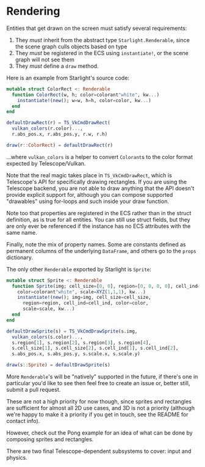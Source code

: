 # Rendering

Entities that get drawn on the screen must satisfy several requirements:

1. They *must* inherit from the abstract type `Starlight.Renderable`, since the scene graph culls objects based on type
2. They *must* be registered in the ECS using `instantiate!`, or the scene graph will not see them
3. They *must* define a `draw` method.

Here is an example from Starlight's source code:

```julia
mutable struct ColorRect <: Renderable
  function ColorRect(w, h; color=colorant"white", kw...)
    instantiate!(new(); w=w, h=h, color=color, kw...)
  end
end

defaultDrawRect(r) = TS_VkCmdDrawRect(
  vulkan_colors(r.color)..., 
  r.abs_pos.x, r.abs_pos.y, r.w, r.h)

draw(r::ColorRect) = defaultDrawRect(r)
```

...where `vulkan_colors` is a helper to convert `Colorant`s to the color format expected by Telescope/Vulkan.

Note that the real magic takes place in `TS_VkCmdDrawRect`, which is Telescope's API for specifically drawing rectangles. If you are using the Telescope backend, you are not able to draw anything that the API doesn't provide explicit support for, although you can compose supported "drawables" using for-loops and such inside your draw function.

Note too that properties are registered in the ECS rather than in the struct definition, as is true for all entities. You can still use struct fields, but they are only ever be referenced if the instance has no ECS attributes with the same name.

Finally, note the mix of property names. Some are constants defined as permanent columns of the underlying `DataFrame`, and others go to the `props` dictionary.

The only other `Renderable` exported by Starlight is `Sprite`:

```julia
mutable struct Sprite <: Renderable
  function Sprite(img; cell_size=[0, 0], region=[0, 0, 0, 0], cell_ind=[0, 0], 
    color=colorant"white", scale=XYZ(1,1,1), kw...)
    instantiate!(new(); img=img, cell_size=cell_size, 
      region=region, cell_ind=cell_ind, color=color,
      scale=scale, kw...)
  end
end

defaultDrawSprite(s) = TS_VkCmdDrawSprite(s.img, 
  vulkan_colors(s.color)..., 
  s.region[1], s.region[2], s.region[3], s.region[4], 
  s.cell_size[1], s.cell_size[2], s.cell_ind[1], s.cell_ind[2],
  s.abs_pos.x, s.abs_pos.y, s.scale.x, s.scale.y)

draw(s::Sprite) = defaultDrawSprite(s)
```

More `Renderable`'s will be "natively" supported in the future, if there's one in particular you'd like to see then feel free to create an issue or, better still, submit a pull request.

These are not a high priority for now though, since sprites and rectangles are sufficient for almost all 2D use cases, and 3D is not a priority (although we're happy to make it a priority if you get in touch, see the README for contact info).

However, check out the Pong example for an idea of what can be done by composing sprites and rectangles.

There are two final Telescope-dependent subsystems to cover: input and physics.